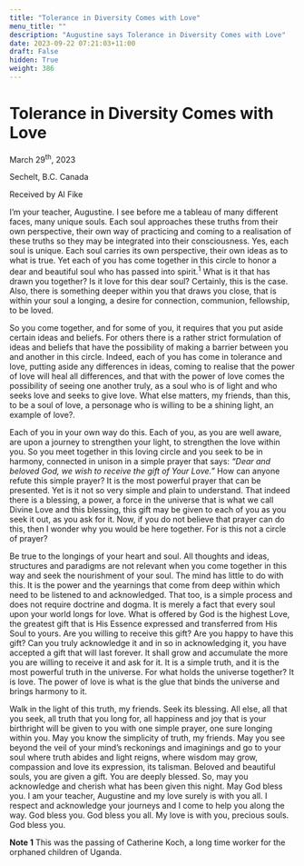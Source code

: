 ```yaml
---
title: "Tolerance in Diversity Comes with Love"
menu_title: ""
description: "Augustine says Tolerance in Diversity Comes with Love"
date: 2023-09-22 07:21:03+11:00
draft: False
hidden: True
weight: 386
---
```

# Tolerance in Diversity Comes with Love  

March 29<sup>th</sup>, 2023

Sechelt, B.C. Canada

Received by Al Fike  



I’m your teacher, Augustine. I see before me a tableau of many different faces, many unique souls. Each soul approaches these truths from their own perspective, their own way of practicing and coming to a realisation of these truths so they may be integrated into their consciousness. Yes, each soul is unique. Each soul carries its own perspective, their own ideas as to what is true. Yet each of you has come together in this circle to honor a dear and beautiful soul who has passed into spirit.<sup>1</sup> What is it that has drawn you together? Is it love for this dear soul? Certainly, this is the case. Also, there is something deeper within you that draws you close, that is within your soul a longing, a desire for connection, communion, fellowship, to be loved.

So you come together, and for some of you, it requires that you put aside certain ideas and beliefs. For others there is a rather strict formulation of ideas and beliefs that have the possibility of making a barrier between you and another in this circle. Indeed, each of you has come in tolerance and love, putting aside any differences in ideas, coming to realise that the power of love will heal all differences, and that with the power of love comes the possibility of seeing one another truly, as a soul who is of light and who seeks love and seeks to give love. What else matters, my friends, than this, to be a soul of love, a personage who is willing to be a shining light, an example of love?.
 
Each of you in your own way do this. Each of you, as you are well aware, are upon a journey to strengthen your light, to strengthen the love within you. So you meet together in this loving circle and you seek to be in harmony, connected in unison in a simple prayer that says: *“Dear and beloved God, we wish to receive the gift of Your Love.”* How can anyone refute this simple prayer? It is the most powerful prayer that can be presented. Yet is it not so very simple and plain to understand. That indeed there is a blessing, a power, a force in the universe that is what we call Divine Love and this blessing, this gift may be given to each of you as you seek it out, as you ask for it. Now, if you do not believe that prayer can do this, then I wonder why you would be here together. For is this not a circle of prayer?

Be true to the longings of your heart and soul. All thoughts and ideas, structures and paradigms are not relevant when you come together in this way and seek the nourishment of your soul. The mind has little to do with this. It is the power and the yearnings that come from deep within which need to be listened to and acknowledged. That too, is a simple process and does not require doctrine and dogma. It is merely a fact that every soul upon your world longs for love. What is offered by God is the highest Love, the greatest gift that is His Essence expressed and transferred from His Soul to yours. Are you willing to receive this gift? Are you happy to have this gift? Can you truly acknowledge it and in so in acknowledging it, you have accepted a gift that will last forever. It shall grow and accumulate the more you are willing to receive it and ask for it. It is a simple truth, and it is the most powerful truth in the universe. For what holds the universe together? It is love. The power of love is what is the glue that binds the universe and brings harmony to it.

Walk in the light of this truth, my friends. Seek its blessing. All else, all that you seek, all truth that you long for, all happiness and joy that is your birthright will be given to you with one simple prayer, one sure longing within you. May you know the simplicity of truth, my friends. May you see beyond the veil of your mind’s reckonings and imaginings and go to your soul where truth abides and light reigns, where wisdom may grow, compassion and love its expression, its talisman. Beloved and beautiful souls, you are given a gift. You are deeply blessed. So, may you acknowledge and cherish what has been given this night. May God bless you. I am your teacher, Augustine and my love surely is with you all. I respect and acknowledge your journeys and I come to help you along the way. God bless you. God bless you all. My love is with you, precious souls. God bless you.

**Note 1** This was the passing of Catherine Koch, a long time worker for the orphaned children of Uganda.
